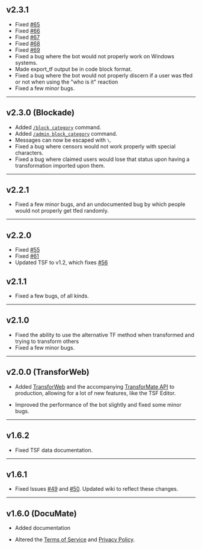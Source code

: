 ## v2.3.1
- Fixed [#65](https://github.com/dorythecat/TransforMate/issues/65)
- Fixed [#66](https://github.com/dorythecat/TransforMate/issues/66)
- Fixed [#67](https://github.com/dorythecat/TransforMate/issues/67)
- Fixed [#68](https://github.com/dorythecat/TransforMate/issues/68)
- Fixed [#69](https://github.com/dorythecat/TransforMate/issues/69)
- Fixed a bug where the bot would not properly work on Windows systems.
- Made export_tf output be in code block format.
- Fixed a bug where the bot would not properly discern if a user was tfed or
  not when using the "who is it" reaction
- Fixed a few minor bugs.

---

## v2.3.0 (Blockade)
- Added [`/block category`](commands/block/category.md) command.
- Added [`/admin block_category`](commands/admin/block_category.md) command.
- Messages can now be escaped with `\`.
- Fixed a bug where censors would not work properly with special characters.
- Fixed a bug where claimed users would lose that status upon having a transformation
  imported upon them.

---

## v2.2.1
- Fixed a few minor bugs, and an undocumented bug by which people
  would not properly get tfed randomly.

---

## v2.2.0
- Fixed [#55](https://github.com/dorythecat/TransforMate/issues/55)
- Fixed [#61](https://github.com/dorythecat/TransforMate/issues/61)
- Updated TSF to v1.2, which fixes [#56](https://github.com/dorythecat/TransforMate/issues/56)

## v2.1.1
- Fixed a few bugs, of all kinds.

---

## v2.1.0
- Fixed the ability to use the alternative TF method when transformed and
  trying to transform others
- Fixed a few minor bugs.

---

## v2.0.0 (TransforWeb)
- Added [TransforWeb](http://www.transformate.live/) and the accompanying
  [TransforMate API](http://api.transformate.live/) to production, allowing
  for a lot of new features, like the TSF Editor.

- Improved the performance of the bot slightly and fixed some minor bugs.

---

## v1.6.2
- Fixed TSF data documentation.

---

## v1.6.1
- Fixed Issues [#49](https://github.com/dorythecat/TransforMate/issues/49) and
  [#50](https://github.com/dorythecat/TransforMate/issues/50). Updated wiki to
  reflect these changes.

---

## v1.6.0 (DocuMate)
- Added documentation

- Altered the [Terms of Service](legal/tos.md) and
  [Privacy Policy](legal/privacy_policy.md).